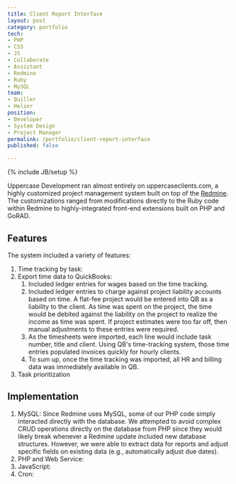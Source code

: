 ```yaml
---
title: Client Report Interface
layout: post
category: portfolio
tech:
- PHP
- CSS
- JS
- Collaborate
- Assistant
- Redmine
- Ruby
- MySQL
team:
- Quiller
- Helzer
position:
- Developer
- System Design
- Project Manager
permalink: /portfolio/client-report-interface
published: false

---
```

{% include JB/setup %}
<div id="node-14" class="node node-portfolio node-promoted node-unpublished">
  <div class="content clearfix">
    <div class="field field-name-body field-type-text-with-summary field-label-hidden"><div class="field-items"><div class="field-item even"><p>Uppercase Development ran almost entirely on uppercaseclients.com, a highly customized project management system built on top of the <a href="http://redmine.org">Redmine</a>. The customizations ranged from modifications directly to the Ruby code within Redmine to highly-integrated front-end extensions built on PHP and GoRAD.</p>
<h2>
	Features</h2>
<p>The system included a variety of features:</p>
<ol><li>
		Time tracking by task:</li>
	<li>
		Export time data to QuickBooks:
		<ol><li>
				Included ledger entries for wages based on the time tracking.</li>
			<li>
				Included ledger entries to charge against project liability accounts based on time. A flat-fee project would be entered into QB as a liability to the client. As time was spent on the project, the time would be debited against the liability on the project to realize the income as time was spent. If project estimates were too far off, then manual adjustments to these entries were required.</li>
			<li>
				As the timesheets were imported, each line would include task number, title and client. Using QB's time-tracking system, those time entries populated invoices quickly for hourly clients.</li>
			<li>
				To sum up, once the time tracking was imported, all HR and billing data was immediately available in QB.</li>
		</ol></li>
	<li>
		Task prioritization</li>
</ol><h2>
	Implementation</h2>
<ol><li>
		MySQL: Since Redmine uses MySQL, some of our PHP code simply interacted directly with the database. We attempted to avoid complex CRUD operations directly on the database from PHP since they would likely break whenever a Redmine update included new database structures. However, we were able to extract data for reports and adjust specific fields on existing data (e.g., automatically adjust due dates).</li>
	<li>
		PHP and Web Service:</li>
	<li>
		JavaScript:</li>
	<li>
		Cron:</li>
</ol></div></div></div>  </div>
</div>
